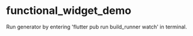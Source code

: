 # functional_widget_demo

Run generator by entering 'flutter pub run build_runner watch' in terminal.